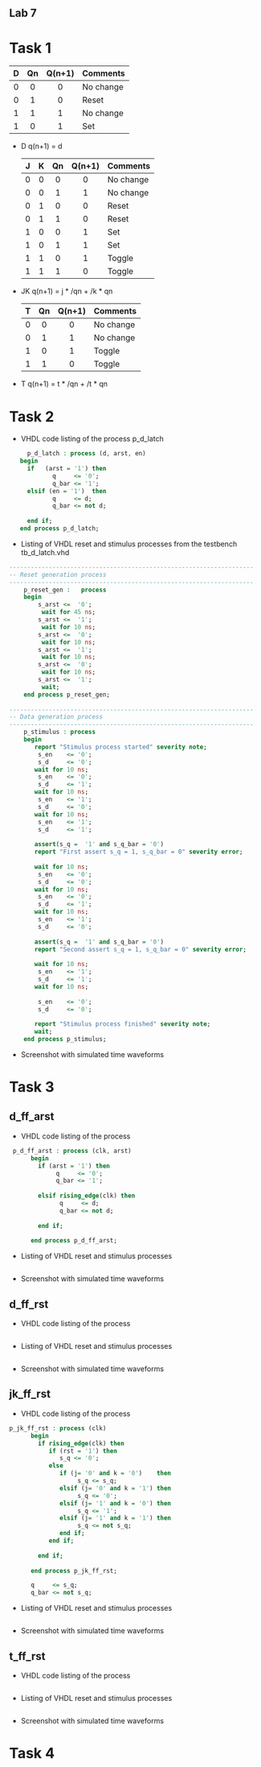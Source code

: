 ## Lab 7
# Task 1


| **D** | **Qn** | **Q(n+1)** | **Comments** |     
   | :-: | :-: | :-: | :-- |
   | 0 | 0 | 0 | No change | 
   | 0 | 1 | 0 | Reset |
   | 1 | 1 | 1 | No change | 
   | 1 | 0 | 1 | Set | 
- D q(n+1) = d 

   | **J** | **K** | **Qn** | **Q(n+1)** | **Comments** |
   | :-: | :-: | :-: | :-: | :-- |
   | 0 | 0 | 0 | 0 | No change |
   | 0 | 0 | 1 | 1 | No change |
   | 0 | 1 | 0 | 0 | Reset | 
   | 0 | 1 | 1 | 0 | Reset |
   | 1 | 0 | 0 | 1 | Set | 
   | 1 | 0 | 1 | 1 | Set |
   | 1 | 1 | 0 | 1 | Toggle |
   | 1 | 1 | 1 | 0 | Toggle |
- JK q(n+1) = j * /qn + /k * qn

   | **T** | **Qn** | **Q(n+1)** | **Comments** |
   | :-: | :-: | :-: | :-- |
   | 0 | 0 | 0 | No change | 
   | 0 | 1 | 1 | No change | 
   | 1 | 0 | 1 | Toggle | 
   | 1 | 1 | 0 | Toggle | 
- T q(n+1) = t * /qn + /t * qn
 
# Task 2
- VHDL code listing of the process p_d_latch
```vhdl
     p_d_latch : process (d, arst, en)
   begin
     if   (arst = '1') then
            q     <= '0';
            q_bar <= '1';
     elsif (en = '1')  then
            q     <= d;
            q_bar <= not d;
       
     end if;
   end process p_d_latch;  
```
- Listing of VHDL reset and stimulus processes from the testbench tb_d_latch.vhd
```vhdl
--------------------------------------------------------------------
-- Reset generation process
--------------------------------------------------------------------
    p_reset_gen :   process
    begin
        s_arst <=  '0';
         wait for 45 ns;
        s_arst <=  '1';
         wait for 10 ns;
        s_arst <=  '0';
         wait for 10 ns;
        s_arst <=  '1';
         wait for 10 ns;
        s_arst <=  '0';
         wait for 10 ns;
        s_arst <=  '1';   
         wait;
    end process p_reset_gen;
    
--------------------------------------------------------------------
-- Data generation process
--------------------------------------------------------------------
    p_stimulus : process
    begin
       report "Stimulus process started" severity note;
        s_en    <= '0';
        s_d     <= '0';
       wait for 10 ns;
        s_en    <= '0';
        s_d     <= '1';
       wait for 10 ns;
        s_en    <= '1';
        s_d     <= '0';
       wait for 10 ns;
        s_en    <= '1';
        s_d     <= '1';
        
       assert(s_q =  '1' and s_q_bar = '0')
       report "First assert s_q = 1, s_q_bar = 0" severity error;
        
       wait for 10 ns;
        s_en    <= '0';
        s_d     <= '0';
       wait for 10 ns;
        s_en    <= '0';
        s_d     <= '1';
       wait for 10 ns;
        s_en    <= '1';
        s_d     <= '0';
        
       assert(s_q =  '1' and s_q_bar = '0')
       report "Second assert s_q = 1, s_q_bar = 0" severity error;
        
       wait for 10 ns;
        s_en    <= '1';
        s_d     <= '1';
       wait for 10 ns;
        
        s_en    <= '0';
        s_d     <= '0';
        
       report "Stimulus process finished" severity note;
       wait;
    end process p_stimulus;

```
- Screenshot with simulated time waveforms


# Task 3
## d_ff_arst
- VHDL code listing of the process
```vhdl
 p_d_ff_arst : process (clk, arst)
      begin
        if (arst = '1') then
             q     <= '0';
             q_bar <= '1';
    
        elsif rising_edge(clk) then
              q     <= d;
              q_bar <= not d;
        
        end if;
  
      end process p_d_ff_arst;
```
- Listing of VHDL reset and stimulus processes
```vhdl
```
- Screenshot with simulated time waveforms

## d_ff_rst
- VHDL code listing of the process
```vhdl
```
- Listing of VHDL reset and stimulus processes
```vhdl
```
- Screenshot with simulated time waveforms

## jk_ff_rst
- VHDL code listing of the process
```vhdl
p_jk_ff_rst : process (clk)
      begin        
        if rising_edge(clk) then
           if (rst = '1') then
              s_q <= '0';
           else
              if (j= '0' and k = '0')    then
                   s_q <= s_q;
              elsif (j= '0' and k = '1') then
                   s_q <= '0';
              elsif (j= '1' and k = '0') then
                   s_q <= '1';
              elsif (j= '1' and k = '1') then
                   s_q <= not s_q; 
              end if;
           end if;   
      
        end if;
    
      end process p_jk_ff_rst;

      q     <= s_q;
      q_bar <= not s_q;

```
- Listing of VHDL reset and stimulus processes
```vhdl
```
- Screenshot with simulated time waveforms

## t_ff_rst
- VHDL code listing of the process
```vhdl
```
- Listing of VHDL reset and stimulus processes
```vhdl
```
- Screenshot with simulated time waveforms


# Task 4








